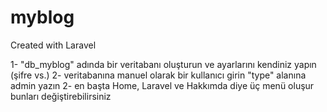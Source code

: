 # myblog
Created with Laravel

1- "db_myblog" adında bir veritabanı oluşturun ve ayarlarını kendiniz yapın (şifre vs.)
2- veritabanına manuel olarak bir kullanıcı girin "type" alanına admin yazın
2- en başta Home, Laravel ve Hakkımda diye üç menü oluşur bunları değiştirebilirsiniz
